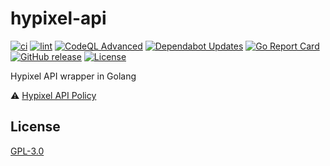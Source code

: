 # hypixel-api

[![ci](https://github.com/Sn0wo2/hypixel-api/actions/workflows/ci.yml/badge.svg)](https://github.com/Sn0wo2/hypixel-api/actions/workflows/ci.yml)
[![lint](https://github.com/Sn0wo2/hypixel-api/actions/workflows/lint.yml/badge.svg)](https://github.com/Sn0wo2/hypixel-api/actions/workflows/lint.yml)
[![CodeQL Advanced](https://github.com/Sn0wo2/hypixel-api/actions/workflows/codeql.yml/badge.svg)](https://github.com/Sn0wo2/hypixel-api/actions/workflows/codeql.yml)
[![Dependabot Updates](https://github.com/Sn0wo2/hypixel-api/actions/workflows/dependabot/dependabot-updates/badge.svg)](https://github.com/Sn0wo2/hypixel-api/actions/workflows/dependabot/dependabot-updates)
[![Go Report Card](https://goreportcard.com/badge/github.com/Sn0wo2/hypixel-api)](https://goreportcard.com/report/github.com/Sn0wo2/hypixel-api)
[![GitHub release](https://img.shields.io/github/v/release/Sn0wo2/hypixel-api?color=blue)](https://github.com/Sn0wo2/hypixel-api/releases)
[![License](https://img.shields.io/badge/license-GPL3.0-green.svg)](LICENSE)

Hypixel API wrapper in Golang

⚠️ [Hypixel API Policy](https://api.hypixel.net/#section/Introduction/Policies)

## License
 
[GPL-3.0](LICENSE)